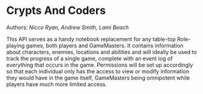 # Crypts And Coders
Authors: *Nicco Ryan, Andrew Smith, Lami Beach*

This API serves as a handy notebook replacement for any table-top Role-playing games, both players and GameMasters. It contains information about characters, enemies, locations and abilities and will ideally be used to track the progress of a single game, complete with an event log of everything that occurs in the game. Permissions will be set up accordingly so that each individual only has the access to view or modify information they would have in the game itself, GameMasters being omnipotent while players have much more limited access.
